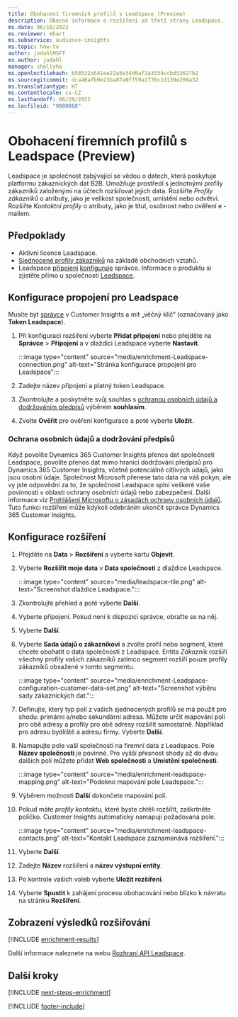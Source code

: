 ```yaml
---
title: Obohacení firemních profilů s Leadspace (Preview)
description: Obecné informace o rozšíření od třetí strany Leadspace.
ms.date: 06/10/2022
ms.reviewer: mhart
ms.subservice: audience-insights
ms.topic: how-to
author: jodahlMSFT
ms.author: jodahl
manager: shellyha
ms.openlocfilehash: b58532a541ee22a5e34d0af1a3334ccbd53627b2
ms.sourcegitcommit: dca46afb9e23ba87a0ff59a1776c1d139e209a32
ms.translationtype: HT
ms.contentlocale: cs-CZ
ms.lasthandoff: 06/29/2022
ms.locfileid: "9080868"
---
```

# <a name="enrich-company-profiles-with-leadspace-preview"></a>Obohacení firemních profilů s Leadspace (Preview)

Leadspace je společnost zabývající se vědou o datech, která poskytuje platformu zákaznických dat B2B. Umožňuje prostředí s jednotnými profily zákazníků založenými na účtech rozšiřovat jejich data. Rozšiřte *Profily zákazníků* o atributy, jako je velikost společnosti, umístění nebo odvětví. Rozšiřte *Kontaktní profily* o atributy, jako je titul, osobnost nebo ověření e -mailem.

## <a name="prerequisites"></a>Předpoklady

- Aktivní licence Leadspace.
- [Sjednocené profily zákazníků](customer-profiles.md) na základě obchodních vztahů.
- Leadspace [připojení](connections.md) [konfiguruje](#configure-the-connection-for-leadspace) správce. Informace o produktu si zjistěte přímo u společnosti [Leadspace](https://www.leadspace.com/leadspace-microsoft-dynamics-365/).

## <a name="configure-the-connection-for-leadspace"></a>Konfigurace propojení pro Leadspace

Musíte být [správce](permissions.md#admin) v Customer Insights a mít „věčný klíč“ (označovaný jako **Token Leadspace**).

1. Při konfiguraci rozšíření vyberte **Přidat připojení** nebo přejděte na **Správce** > **Připojení** a v dlaždici Leadspace vyberte **Nastavit**.

   :::image type="content" source="media/enrichment-Leadspace-connection.png" alt-text="Stránka konfigurace propojení pro Leadspace":::

1. Zadejte název připojení a platný token Leadspace.

1. Zkontrolujte a poskytněte svůj souhlas s [ochranou osobních údajů a dodržováním předpisů](#data-privacy-and-compliance) výběrem **souhlasím**.

1. Zvolte **Ověřit** pro ověření konfigurace a poté vyberte **Uložit**.

### <a name="data-privacy-and-compliance"></a>Ochrana osobních údajů a dodržování předpisů

Když povolíte Dynamics 365 Customer Insights přenos dat společnosti Leadspace, povolíte přenos dat mimo hranici dodržování předpisů pro Dynamics 365 Customer Insights, včetně potenciálně citlivých údajů, jako jsou osobní údaje. Společnost Microsoft přenese tato data na váš pokyn, ale vy jste odpovědní za to, že společnost Leadspace splní veškeré vaše povinnosti v oblasti ochrany osobních údajů nebo zabezpečení. Další informace viz [Prohlášení Microsoftu o zásadách ochrany osobních údajů](https://go.microsoft.com/fwlink/?linkid=396732).
Tuto funkci rozšíření může kdykoli odebráním ukončit správce Dynamics 365 Customer Insights.

## <a name="configure-the-enrichment"></a>Konfigurace rozšíření

1. Přejděte na **Data** > **Rozšíření** a vyberte kartu **Objevit**.

1. Vyberte **Rozšířit moje data** v **Data společnosti** z dlaždice Leadspace.

   :::image type="content" source="media/leadspace-tile.png" alt-text="Screenshot dlaždice Leadspace.":::

1. Zkontrolujte přehled a poté vyberte **Další**.

1. Vyberte připojení. Pokud není k dispozici správce, obraťte se na něj.

1. Vyberte **Další**.

1. Vyberte **Sada údajů o zákazníkovi** a zvolte profil nebo segment, které chcete obohatit o data společnosti z Leadspace. Entita *Zákazník* rozšíří všechny profily vašich zákazníků zatímco segment rozšíří pouze profily zákazníků obsažené v tomto segmentu.

    :::image type="content" source="media/enrichment-Leadspace-configuration-customer-data-set.png" alt-text="Screenshot výběru sady zákaznických dat.":::

1. Definujte, který typ polí z vašich sjednocených profilů se má použít pro shodu: primární a/nebo sekundární adresa. Můžete určit mapování polí pro obě adresy a profily pro obě adresy rozšířit samostatně. Například pro adresu bydliště a adresu firmy. Vyberte **Další**.

1. Namapujte pole vaší společnosti na firemní data z Leadspace. Pole **Název společnosti** je povinné. Pro vyšší přesnost shody až do dvou dalších polí můžete přidat **Web společnosti** a **Umístění společnosti**.

   :::image type="content" source="media/enrichment-leadspace-mapping.png" alt-text="Podokno mapování pole Leadspace.":::

1. Výběrem možnosti **Další** dokončete mapování polí.

1. Pokud máte *profily kontaktu*, které byste chtěli rozšířit, zaškrtněte políčko. Customer Insights automaticky namapují požadovaná pole.

   :::image type="content" source="media/enrichment-leadspace-contacts.png" alt-text="Kontakt Leadspace zaznamenává rozšíření.":::

1. Vyberte **Další**.

1. Zadejte **Název** rozšíření a **název výstupní entity**.

1. Po kontrole vašich voleb vyberte **Uložit rozšíření**.

1. Vyberte **Spustit** k zahájení procesu obohacování nebo blízko k návratu na stránku **Rozšíření**.

## <a name="view-enrichment-results"></a>Zobrazení výsledků rozšiřování

[!INCLUDE [enrichment-results](includes/enrichment-results.md)]

Další informace naleznete na webu [Rozhraní API Leadspace](https://support.leadspace.com/hc/en-us/sections/201997649-API).

## <a name="next-steps"></a>Další kroky

[!INCLUDE [next-steps-enrichment](includes/next-steps-enrichment.md)]

[!INCLUDE [footer-include](includes/footer-banner.md)]
